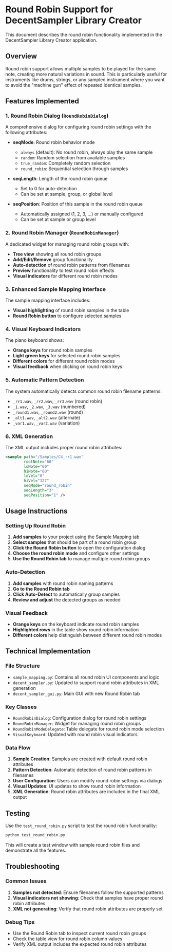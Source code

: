 # Round Robin Support for DecentSampler Library Creator

This document describes the round robin functionality implemented in the DecentSampler Library Creator application.

## Overview

Round robin support allows multiple samples to be played for the same note, creating more natural variations in sound. This is particularly useful for instruments like drums, strings, or any sampled instrument where you want to avoid the "machine gun" effect of repeated identical samples.

## Features Implemented

### 1. Round Robin Dialog (`RoundRobinDialog`)

A comprehensive dialog for configuring round robin settings with the following attributes:

- **seqMode**: Round robin behavior mode
  - `always` (default): No round robin, always play the same sample
  - `random`: Random selection from available samples
  - `true_random`: Completely random selection
  - `round_robin`: Sequential selection through samples

- **seqLength**: Length of the round robin queue
  - Set to 0 for auto-detection
  - Can be set at sample, group, or global level

- **seqPosition**: Position of this sample in the round robin queue
  - Automatically assigned (1, 2, 3, ...) or manually configured
  - Can be set at sample or group level

### 2. Round Robin Manager (`RoundRobinManager`)

A dedicated widget for managing round robin groups with:

- **Tree view** showing all round robin groups
- **Add/Edit/Remove** group functionality
- **Auto-detection** of round robin patterns from filenames
- **Preview** functionality to test round robin effects
- **Visual indicators** for different round robin modes

### 3. Enhanced Sample Mapping Interface

The sample mapping interface includes:

- **Visual highlighting** of round robin samples in the table
- **Round Robin button** to configure selected samples

### 4. Visual Keyboard Indicators

The piano keyboard shows:

- **Orange keys** for round robin samples
- **Light green keys** for selected round robin samples
- **Different colors** for different round robin modes
- **Visual feedback** when clicking on round robin keys

### 5. Automatic Pattern Detection

The system automatically detects common round robin filename patterns:

- `_rr1.wav`, `_rr2.wav`, `_rr3.wav` (round robin)
- `_1.wav`, `_2.wav`, `_3.wav` (numbered)
- `_round1.wav`, `_round2.wav` (round)
- `_alt1.wav`, `_alt2.wav` (alternate)
- `_var1.wav`, `_var2.wav` (variation)

### 6. XML Generation

The XML output includes proper round robin attributes:

```xml
<sample path="/Samples/C4_rr1.wav" 
        rootNote="60" 
        loNote="60" 
        hiNote="60" 
        loVel="0" 
        hiVel="127"
        seqMode="round_robin"
        seqLength="3"
        seqPosition="1" />
```

## Usage Instructions

### Setting Up Round Robin

1. **Add samples** to your project using the Sample Mapping tab
2. **Select samples** that should be part of a round robin group
3. **Click the Round Robin button** to open the configuration dialog
4. **Choose the round robin mode** and configure other settings
5. **Use the Round Robin tab** to manage multiple round robin groups

### Auto-Detection

1. **Add samples** with round robin naming patterns
2. **Go to the Round Robin tab**
3. **Click Auto-Detect** to automatically group samples
4. **Review and adjust** the detected groups as needed

### Visual Feedback

- **Orange keys** on the keyboard indicate round robin samples
- **Highlighted rows** in the table show round robin information
- **Different colors** help distinguish between different round robin modes

## Technical Implementation

### File Structure

- `sample_mapping.py`: Contains all round robin UI components and logic
- `decent_sampler.py`: Updated to support round robin attributes in XML generation
- `decent_sampler_gui.py`: Main GUI with new Round Robin tab

### Key Classes

- `RoundRobinDialog`: Configuration dialog for round robin settings
- `RoundRobinManager`: Widget for managing round robin groups
- `RoundRobinModeDelegate`: Table delegate for round robin mode selection
- `VisualKeyboard`: Updated with round robin visual indicators

### Data Flow

1. **Sample Creation**: Samples are created with default round robin attributes
2. **Pattern Detection**: Automatic detection of round robin patterns in filenames
3. **User Configuration**: Users can modify round robin settings via dialogs
4. **Visual Updates**: UI updates to show round robin information
5. **XML Generation**: Round robin attributes are included in the final XML output

## Testing

Use the `test_round_robin.py` script to test the round robin functionality:

```bash
python test_round_robin.py
```

This will create a test window with sample round robin files and demonstrate all the features.


## Troubleshooting

### Common Issues

1. **Samples not detected**: Ensure filenames follow the supported patterns
2. **Visual indicators not showing**: Check that samples have proper round robin attributes
3. **XML not generating**: Verify that round robin attributes are properly set

### Debug Tips

- Use the Round Robin tab to inspect current round robin groups
- Check the table view for round robin column values
- Verify XML output includes the expected round robin attributes
